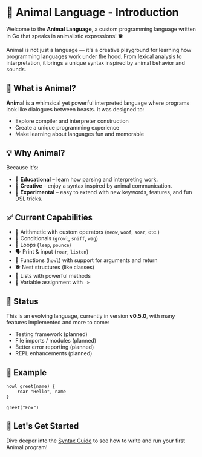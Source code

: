 # 🐾 Animal Language - Introduction

Welcome to the **Animal Language**, a custom programming language written in Go that speaks in animalistic expressions! 🐕

Animal is not just a language — it's a creative playground for learning how programming languages work under the hood. From lexical analysis to interpretation, it brings a unique syntax inspired by animal behavior and sounds.

## 🌟 What is Animal?

**Animal** is a whimsical yet powerful interpreted language where programs look like dialogues between beasts. It was designed to:

- Explore compiler and interpreter construction
- Create a unique programming experience
- Make learning about languages fun and memorable

## 💡 Why Animal?

Because it's:
- 🧠 **Educational** – learn how parsing and interpreting work.
- 🎨 **Creative** – enjoy a syntax inspired by animal communication.
- 🧪 **Experimental** – easy to extend with new keywords, features, and fun DSL tricks.

## ✅ Current Capabilities

- 🧮 Arithmetic with custom operators (`meow`, `woof`, `soar`, etc.)
- 🐾 Conditionals (`growl`, `sniff`, `wag`)
- 🔁 Loops (`leap`, `pounce`)
- 🗣 Print & input (`roar`, `listen`)
- 🐚 Functions (`howl`) with support for arguments and return
- 🐕 Nest structures (like classes)
- 📃 Lists with powerful methods
- 🧰 Variable assignment with `->`

## 🚧 Status

This is an evolving language, currently in version **v0.5.0**, with many features implemented and more to come:
- Testing framework (planned)
- File imports / modules (planned)
- Better error reporting (planned)
- REPL enhancements (planned)

## 👀 Example
```anml
howl greet(name) {
    roar "Hello", name
}

greet("Fox")
```

## 🐾 Let's Get Started
Dive deeper into the [Syntax Guide](syntax.md) to see how to write and run your first Animal program!

